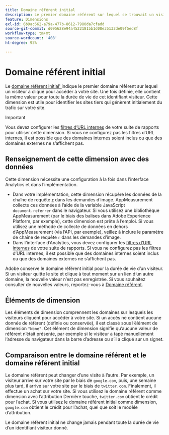 ```yaml
---
title: Domaine référent initial
description: Le premier domaine référent sur lequel se trouvait un visiteur avant d’effectuer un clic pour accéder à votre site.
feature: Dimensions
exl-id: 6b9ac662-a79a-477b-8612-7980da7cfadd
source-git-commit: d095628e94a45221815b1d08e35132de09f5ed8f
workflow-type: tm+mt
source-wordcount: '408'
ht-degree: 95%

---
```


# Domaine référent initial

Le [domaine référent initial&#39; ](overview.md) indique le premier domaine référent sur lequel un visiteur a cliqué pour accéder à votre site. Une fois définie, elle contient la même valeur pour toute la durée de vie de cet identifiant visiteur. Cette dimension est utile pour identifier les sites tiers qui génèrent initialement du trafic sur votre site.

>[!IMPORTANT]
>
>Vous devez configurer les [filtres d’URL internes](/help/admin/admin/c-manage-report-suites/c-edit-report-suites/general/internal-url-filter-admin.md) de votre suite de rapports pour utiliser cette dimension. Si vous ne configurez pas les filtres d’URL internes, il est possible que des domaines internes soient inclus ou que des domaines externes ne s’affichent pas.

## Renseignement de cette dimension avec des données

Cette dimension nécessite une configuration à la fois dans l’interface Analytics et dans l’implémentation.

* Dans votre implémentation, cette dimension récupère les données de la chaîne de requête [`r`](/help/implement/validate/query-parameters.md) dans les demandes d’image. AppMeasurement collecte ces données à l’aide de la variable JavaScript `document.referrer` dans le navigateur. Si vous utilisez une bibliothèque AppMeasurement (par le biais des balises dans Adobe Experience Platform, par exemple), cette dimension est prête à l’emploi. Si vous utilisez une méthode de collecte de données en dehors d’AppMeasurement (via l’API, par exemple), veillez à inclure le paramètre de chaîne de requête `r` dans les demandes d’image.
* Dans l’interface d’Analytics, vous devez configurer les [filtres d’URL internes](/help/admin/admin/c-manage-report-suites/c-edit-report-suites/general/internal-url-filter-admin.md) de votre suite de rapports. Si vous ne configurez pas les filtres d’URL internes, il est possible que des domaines internes soient inclus ou que des domaines externes ne s’affichent pas.

Adobe conserve le domaine référent initial pour la durée de vie d’un visiteur. Si un visiteur quitte le site et clique à tout moment sur un lien d’un autre domaine, la nouvelle valeur n’est pas enregistrée. Si vous souhaitez consulter de nouvelles valeurs, reportez-vous à [Domaine référent](referring-domain.md).

## Éléments de dimension

Les éléments de dimension comprennent les domaines sur lesquels les visiteurs cliquent pour accéder à votre site. Si un accès ne contient aucune donnée de référent (définie ou conservée), il est classé sous l’élément de dimension `"None"`. Cet élément de dimension signifie qu’aucune valeur de référent n’était présente, par exemple si le visiteur a tapé manuellement l’adresse du navigateur dans la barre d’adresse ou s’il a cliqué sur un signet.

## Comparaison entre le domaine référent et le domaine référent initial

Le domaine référent peut changer d’une visite à l’autre. Par exemple, un visiteur arrive sur votre site par le biais de `google.com`, puis, une semaine plus tard, il arrive sur votre site par le biais de `twitter.com`. Finalement, il effectue un achat sur votre site. Si vous utilisez le domaine référent comme dimension avec l’attribution Dernière touche, `twitter.com` obtient le crédit pour l’achat. Si vous utilisez le domaine référent initial comme dimension, `google.com` obtient le crédit pour l’achat, quel que soit le modèle d’attribution.

Le domaine référent initial ne change jamais pendant toute la durée de vie d’un identifiant visiteur donné.
